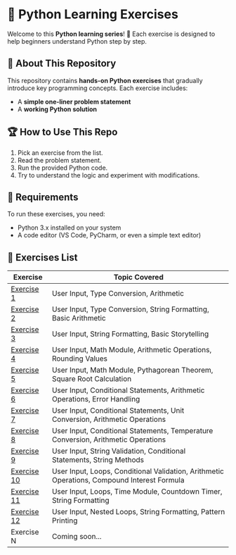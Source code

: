 # 🚀 Python Learning Exercises  

Welcome to this **Python learning series**! 🐍 Each exercise is designed to help beginners understand Python step by step.  

## 📖 About This Repository  
This repository contains **hands-on Python exercises** that gradually introduce key programming concepts. Each exercise includes:  
- A **simple one-liner problem statement**  
- A **working Python solution** 

## 🏆 How to Use This Repo  
1. Pick an exercise from the list.  
2. Read the problem statement.  
3. Run the provided Python code.  
4. Try to understand the logic and experiment with modifications.

## 🔧 Requirements  
To run these exercises, you need:  
- Python 3.x installed on your system  
- A code editor (VS Code, PyCharm, or even a simple text editor)

## 📌 Exercises List  
| Exercise | Topic Covered |
|----------|--------------|
| [Exercise 1](https://github.com/darshan-theDC/handsON-python-daily-exercise/blob/main/exercise01.py) | User Input, Type Conversion, Arithmetic |
| [Exercise 2](https://github.com/darshan-theDC/handsON-python-daily-exercise/blob/main/exercise02.py) | User Input, Type Conversion, String Formatting, Basic Arithmetic |
| [Exercise 3](https://github.com/darshan-theDC/handsON-python-daily-exercise/blob/main/exercise03.py) | User Input, String Formatting, Basic Storytelling |
| [Exercise 4](https://github.com/darshan-theDC/handsON-python-daily-exercise/blob/main/exercise04.py) | User Input, Math Module, Arithmetic Operations, Rounding Values |
| [Exercise 5](https://github.com/darshan-theDC/handsON-python-daily-exercise/blob/main/exercise05.py) | User Input, Math Module, Pythagorean Theorem, Square Root Calculation |
| [Exercise 6](https://github.com/darshan-theDC/handsON-python-daily-exercise/blob/main/exercise06.py) | User Input, Conditional Statements, Arithmetic Operations, Error Handling |
| [Exercise 7](https://github.com/darshan-theDC/handsON-python-daily-exercise/blob/main/exercise07.py) | User Input, Conditional Statements, Unit Conversion, Arithmetic Operations |
| [Exercise 8](https://github.com/darshan-theDC/handsON-python-daily-exercise/blob/main/exercise08.py) | User Input, Conditional Statements, Temperature Conversion, Arithmetic Operations |
| [Exercise 9](https://github.com/darshan-theDC/handsON-python-daily-exercise/blob/main/exercise09.py) | User Input, String Validation, Conditional Statements, String Methods |
| [Exercise 10](https://github.com/darshan-theDC/handsON-python-daily-exercise/blob/main/exercise10.py) | User Input, Loops, Conditional Validation, Arithmetic Operations, Compound Interest Formula |
| [Exercise 11](https://github.com/darshan-theDC/handsON-python-daily-exercise/blob/main/exercise11.py) | User Input, Loops, Time Module, Countdown Timer, String Formatting |
| [Exercise 12](https://github.com/darshan-theDC/handsON-python-daily-exercise/blob/main/exercise12.py) | User Input, Nested Loops, String Formatting, Pattern Printing |
| Exercise N | Coming soon... |
